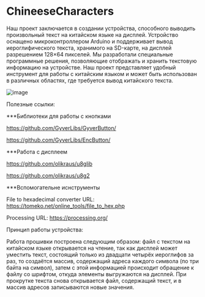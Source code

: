 # ChineeseCharacters

Наш проект заключается в создании устройства, способного выводить произвольный текст на китайском языке на дисплей. Устройство оснащено микроконтроллером Arduino и поддерживает вывод иероглифического текста, хранимого на SD-карте, на дисплей разрешением 128×64 пикселей. Мы разработали специальные программные решения, позволяющие отображать и хранить текстовую информацию на устройстве. Наш проект представляет удобный инструмент для работы с китайским языком и может быть использован в различных областях, где требуется вывод китайского текста.

![image](https://github.com/Gavriilbolt/ChineeseCharacters/assets/92447333/a7013aaa-d5a9-4e2a-a979-9fe2c5d03e21)



Полезные ссылки:

***Библиотеки для работы с кнопками

https://github.com/GyverLibs/GyverButton/

https://github.com/GyverLibs/EncButton/


***Работа с дисплеем

https://github.com/olikraus/u8glib

https://github.com/olikraus/u8g2


***Вспомогательне иснструменты

File to hexadecimal converter URL: https://tomeko.net/online_tools/file_to_hex.php

Processing URL: https://processing.org/


Принцип работы устройства:

Работа прошивки построена следующим образом: файл с текстом на китайском языке открывается на чтение, так как дисплей может уместить текст, состоящий только из двадцати четырёх иероглифов за раз, то создаётся массив, содержащий адреса каждого символа (по три байта на символ), затем с этой информацией происходит обращение к файлу со шрифтом, откуда элементы выгружаются на дисплей. При прокрутке текста снова открывается файл, содержащий текст, и в массив адресов записываются новые значения.


